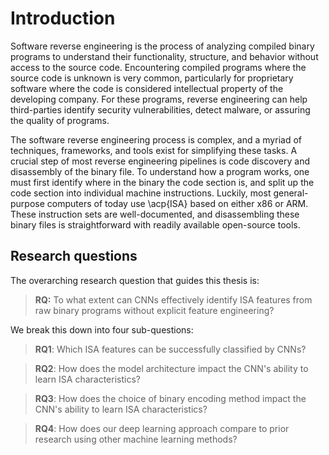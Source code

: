 # Introduction

Software reverse engineering is the process of analyzing compiled binary programs to understand their functionality, structure, and behavior without access to the source code. Encountering compiled programs where the source code is unknown is very common, particularly for proprietary software where the code is considered intellectual property of the developing company. For these programs, reverse engineering can help third-parties identify security vulnerabilities, detect malware, or assuring the quality of programs.

The software reverse engineering process is complex, and a myriad of techniques, frameworks, and tools exist for simplifying these tasks. A crucial step of most reverse engineering pipelines is code discovery and disassembly of the binary file. To understand how a program works, one must first identify where in the binary the code section is, and split up the code section into individual machine instructions. Luckily, most general-purpose computers of today use \acp{ISA} based on either x86 or ARM. These instruction sets are well-documented, and disassembling these binary files is straightforward with readily available open-source tools.

## Research questions

The overarching research question that guides this thesis is:

> **RQ:** To what extent can CNNs effectively identify ISA features from raw binary programs without explicit feature engineering?

We break this down into four sub-questions:

> **RQ1**: Which ISA features can be successfully classified by CNNs?

> **RQ2**: How does the model architecture impact the CNN's ability to learn ISA characteristics?

> **RQ3**: How does the choice of binary encoding method impact the CNN's ability to learn ISA characteristics?

> **RQ4**: How does our deep learning approach compare to prior research using other machine learning methods?
